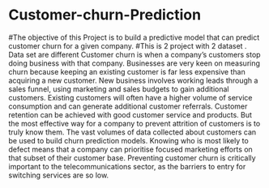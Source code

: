 # Customer-churn-Prediction
#The objective of this Project is to build a predictive model that can predict customer churn for a given company. 
#This is 2 project with 2 dataset . Data set are different 
Customer churn is when a company’s customers stop doing business with that company. Businesses are very keen on measuring churn because keeping an existing customer is far less expensive than acquiring a new customer. New business involves working leads through a sales funnel, using marketing and sales budgets to gain additional customers. Existing customers will often have a higher volume of service consumption and can generate additional customer referrals.
Customer retention can be achieved with good customer service and products. But the most effective way for a company to prevent attrition of customers is to truly know them. The vast volumes of data collected about customers can be used to build churn prediction models. Knowing who is most likely to defect means that a company can prioritise focused marketing efforts on that subset of their customer base.
Preventing customer churn is critically important to the telecommunications sector, as the barriers to entry for switching services are so low.
